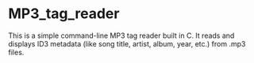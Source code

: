 # MP3_tag_reader
This is a simple command-line MP3 tag reader built in C. It reads and displays ID3 metadata (like song title, artist, album, year, etc.) from .mp3 files.
